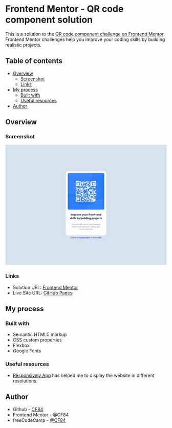 # Frontend Mentor - QR code component solution

This is a solution to the [QR code component challenge on Frontend Mentor](https://www.frontendmentor.io/challenges/qr-code-component-iux_sIO_H). Frontend Mentor challenges help you improve your coding skills by building realistic projects. 

## Table of contents

- [Overview](#overview)
  - [Screenshot](#screenshot)
  - [Links](#links)
- [My process](#my-process)
  - [Built with](#built-with)
  - [Useful resources](#useful-resources)
- [Author](#author)

## Overview

### Screenshot

![](./screenshot.jpg)

### Links
- Solution URL: [Frontend Mentor](https://www.frontendmentor.io/solutions/qr-code-component-page-using-css-flexbox-Z2U3iHAr1P)
- Live Site URL: [GitHub Pages](https://cf84.github.io/Frontend-Mentor/01%20-%20QR%20code%20component)

## My process

### Built with

- Semantic HTML5 markup
- CSS custom properties
- Flexbox
- Google Fonts

### Useful resources

- [Responsively App](https://responsively.app) has helped me to display the website in different resolutions.


## Author

- Github - [CF84](https://github.com/CF84)
- Frontend Mentor - [@CF84](https://www.frontendmentor.io/profile/CF84)
- freeCodeCamp - [@CF84](https://www.freecodecamp.org/C84)


